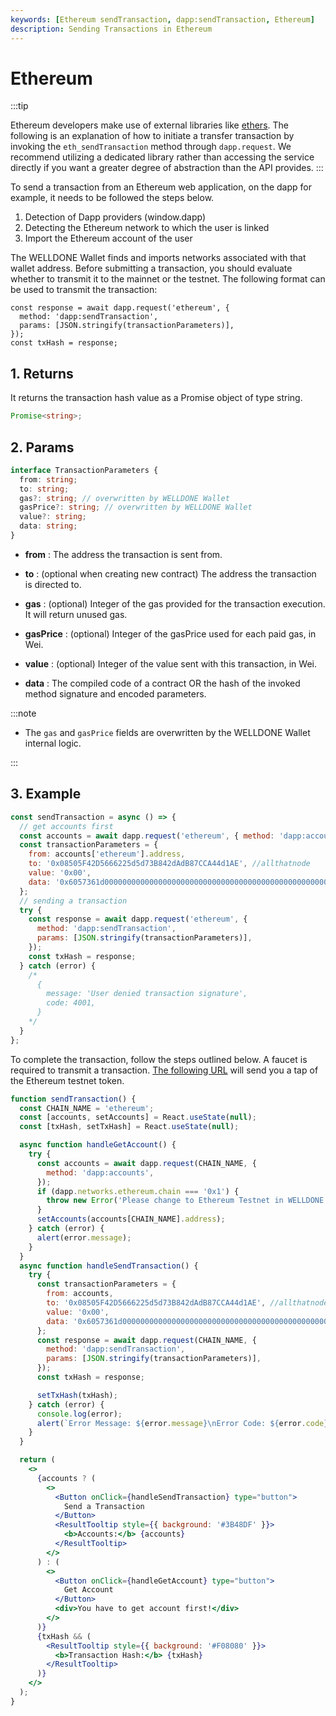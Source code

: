 ```yaml
---
keywords: [Ethereum sendTransaction, dapp:sendTransaction, Ethereum]
description: Sending Transactions in Ethereum
---
```


# Ethereum

:::tip

Ethereum developers make use of external libraries like [ethers](https://docs.ethers.io/v5/). The following is an explanation of how to initiate a transfer transaction by invoking the `eth_sendTransaction` method through `dapp.request`. We recommend utilizing a dedicated library rather than accessing the service directly if you want a greater degree of abstraction than the API provides.
:::

To send a transaction from an Ethereum web application, on the dapp for example, it needs to be followed the steps below.

1. Detection of Dapp providers (window.dapp)
2. Detecting the Ethereum network to which the user is linked
3. Import the Ethereum account of the user

The WELLDONE Wallet finds and imports networks associated with that wallet address. Before submitting a transaction, you should evaluate whether to transmit it to the mainnet or the testnet. The following format can be used to transmit the transaction:

```tsx
const response = await dapp.request('ethereum', {
  method: 'dapp:sendTransaction',
  params: [JSON.stringify(transactionParameters)],
});
const txHash = response;
```

## 1. Returns

It returns the transaction hash value as a Promise object of type string.

```typescript
Promise<string>;
```

## 2. Params

```typescript
interface TransactionParameters {
  from: string;
  to: string;
  gas?: string; // overwritten by WELLDONE Wallet
  gasPrice?: string; // overwritten by WELLDONE Wallet
  value?: string;
  data: string;
}
```

- **from** : The address the transaction is sent from.

- **to** : (optional when creating new contract) The address the transaction is directed to.

- **gas** : (optional) Integer of the gas provided for the transaction execution. It will return unused gas.

- **gasPrice** : (optional) Integer of the gasPrice used for each paid gas, in Wei.

- **value** : (optional) Integer of the value sent with this transaction, in Wei.

- **data** : The compiled code of a contract OR the hash of the invoked method signature and encoded parameters.

:::note

- The `gas` and `gasPrice` fields are overwritten by the WELLDONE Wallet internal logic.

:::

## 3. Example

```javascript
const sendTransaction = async () => {
  // get accounts first
  const accounts = await dapp.request('ethereum', { method: 'dapp:accounts' });
  const transactionParameters = {
    from: accounts['ethereum'].address,
    to: '0x08505F42D5666225d5d73B842dAdB87CCA44d1AE', //allthatnode
    value: '0x00',
    data: '0x6057361d000000000000000000000000000000000000000000000000000000000008a198',
  };
  // sending a transaction
  try {
    const response = await dapp.request('ethereum', {
      method: 'dapp:sendTransaction',
      params: [JSON.stringify(transactionParameters)],
    });
    const txHash = response;
  } catch (error) {
    /* 
      {
        message: 'User denied transaction signature',
        code: 4001,
      }
    */
  }
};
```

To complete the transaction, follow the steps outlined below. A faucet is required to transmit a transaction. [The following URL](https://www.allthatnode.com/faucet/ethereum.dsrv) will send you a tap of the Ethereum testnet token.

```jsx live
function sendTransaction() {
  const CHAIN_NAME = 'ethereum';
  const [accounts, setAccounts] = React.useState(null);
  const [txHash, setTxHash] = React.useState(null);

  async function handleGetAccount() {
    try {
      const accounts = await dapp.request(CHAIN_NAME, {
        method: 'dapp:accounts',
      });
      if (dapp.networks.ethereum.chain === '0x1') {
        throw new Error('Please change to Ethereum Testnet in WELLDONE Wallet');
      }
      setAccounts(accounts[CHAIN_NAME].address);
    } catch (error) {
      alert(error.message);
    }
  }
  async function handleSendTransaction() {
    try {
      const transactionParameters = {
        from: accounts,
        to: '0x08505F42D5666225d5d73B842dAdB87CCA44d1AE', //allthatnode
        value: '0x00',
        data: '0x6057361d000000000000000000000000000000000000000000000000000000000008a198',
      };
      const response = await dapp.request(CHAIN_NAME, {
        method: 'dapp:sendTransaction',
        params: [JSON.stringify(transactionParameters)],
      });
      const txHash = response;

      setTxHash(txHash);
    } catch (error) {
      console.log(error);
      alert(`Error Message: ${error.message}\nError Code: ${error.code}`);
    }
  }

  return (
    <>
      {accounts ? (
        <>
          <Button onClick={handleSendTransaction} type="button">
            Send a Transaction
          </Button>
          <ResultTooltip style={{ background: '#3B48DF' }}>
            <b>Accounts:</b> {accounts}
          </ResultTooltip>
        </>
      ) : (
        <>
          <Button onClick={handleGetAccount} type="button">
            Get Account
          </Button>
          <div>You have to get account first!</div>
        </>
      )}
      {txHash && (
        <ResultTooltip style={{ background: '#F08080' }}>
          <b>Transaction Hash:</b> {txHash}
        </ResultTooltip>
      )}
    </>
  );
}
```

